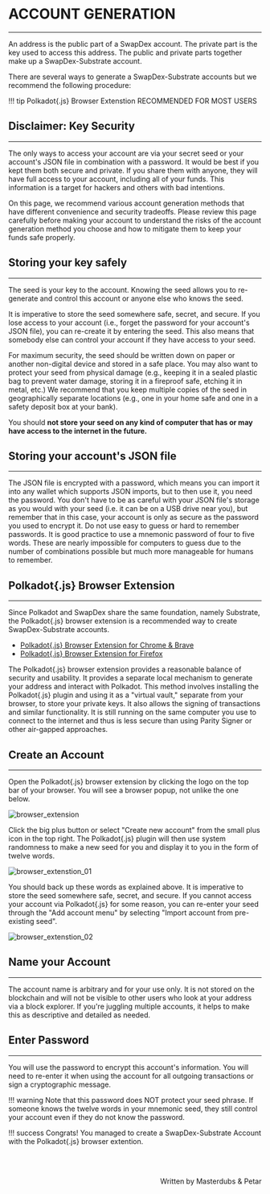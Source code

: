 # <b>ACCOUNT GENERATION</b>
---

An address is the public part of a SwapDex account. The private part is the key used to access this address. The public and private parts together make up a SwapDex-Substrate account.

There are several ways to generate a SwapDex-Substrate accounts but we recommend the following procedure:

!!! tip
    Polkadot{.js} Browser Extenstion RECOMMENDED FOR MOST USERS

## **Disclaimer: Key Security**
---

The only ways to access your account are via your secret seed or your account's JSON file in combination with a password. It would be best if you kept them both secure and private. If you share them with anyone, they will have full access to your account, including all of your funds. This information is a target for hackers and others with bad intentions. 

On this page, we recommend various account generation methods that have different convenience and security tradeoffs. Please review this page carefully before making your account to understand the risks of the account generation method you choose and how to mitigate them to keep your funds safe properly.

## **Storing your key safely**
---

The seed is your key to the account. Knowing the seed allows you to re-generate and control this account or anyone else who knows the seed.

It is imperative to store the seed somewhere safe, secret, and secure. If you lose access to your account (i.e., forget the password for your account's JSON file), you can re-create it by entering the seed. This also means that somebody else can control your account if they have access to your seed.

For maximum security, the seed should be written down on paper or another non-digital device and stored in a safe place. You may also want to protect your seed from physical damage (e.g., keeping it in a sealed plastic bag to prevent water damage, storing it in a fireproof safe, etching it in metal, etc.) We recommend that you keep multiple copies of the seed in geographically separate locations (e.g., one in your home safe and one in a safety deposit box at your bank).

You should **not store your seed on any kind of computer that has or may have access to the internet in the future.**

## **Storing your account's JSON file**
---

The JSON file is encrypted with a password, which means you can import it into any wallet which supports JSON imports, but to then use it, you need the password. You don't have to be as careful with your JSON file's storage as you would with your seed (i.e. it can be on a USB drive near you), but remember that in this case, your account is only as secure as the password you used to encrypt it. Do not use easy to guess or hard to remember passwords. It is good practice to use a mnemonic password of four to five words. These are nearly impossible for computers to guess due to the number of combinations possible but much more manageable for humans to remember.

## **Polkadot{.js} Browser Extension**
---

Since Polkadot and SwapDex share the same foundation, namely Substrate, the Polkadot{.js} browser extension is a recommended way to create SwapDex-Substrate accounts.

- [Polkadot{.js} Browser Extension for Chrome & Brave](https://chrome.google.com/webstore/detail/polkadot%7Bjs%7D-extension/mopnmbcafieddcagagdcbnhejhlodfdd)
- [Polkadot{.js} Browser Extension for Firefox](https://addons.mozilla.org/en-US/firefox/addon/polkadot-js-extension/)

The Polkadot{.js} browser extension provides a reasonable balance of security and usability. It provides a separate local mechanism to generate your address and interact with Polkadot.
This method involves installing the Polkadot{.js} plugin and using it as a "virtual vault," separate from your browser, to store your private keys. It also allows the signing of transactions and similar functionality.
It is still running on the same computer you use to connect to the internet and thus is less secure than using Parity Signer or other air-gapped approaches.

## **Create an Account**
---

Open the Polkadot{.js} browser extension by clicking the logo on the top bar of your browser. You will see a browser popup, not unlike the one below.

![browser_extension](assets/polkadot_plugin_js.png#center)

Click the big plus button or select "Create new account" from the small plus icon in the top right. The Polkadot{.js} plugin will then use system randomness to make a new seed for you and display it to you in the form of twelve words.

![browser_extenstion_01](assets/polkadot_plugin_js_new.png#center)

You should back up these words as explained above. It is imperative to store the seed somewhere safe, secret, and secure. If you cannot access your account via Polkadot{.js} for some reason, you can re-enter your seed through the "Add account menu" by selecting "Import account from pre-existing seed".

![browser_extenstion_02](assets/polkadot_plugin_js_new_03.png#center)

## **Name your Account**
---

The account name is arbitrary and for your use only. It is not stored on the blockchain and will not be visible to other users who look at your address via a block explorer. If you're juggling multiple accounts, it helps to make this as descriptive and detailed as needed.

## **Enter Password**
---

You will use the password to encrypt this account's information. You will need to re-enter it when using the account for all outgoing transactions or sign a cryptographic message.

!!! warning
    Note that this password does NOT protect your seed phrase. If someone knows the twelve words in your mnemonic seed, they still control your account even if they do not know the password.

!!! success
    Congrats! You managed to create a SwapDex-Substrate Account with the Polkadot{.js} browser extention.

<br></br>

<p align=right> Written by Masterdubs & Petar </p>